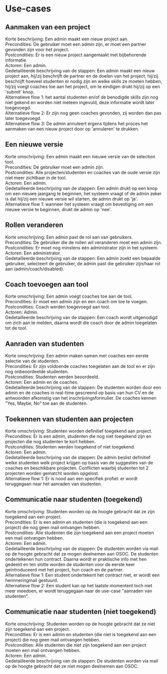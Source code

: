 # Use-cases
## Aanmaken van een project
Korte beschrijving: Een admin maakt een nieuw project aan. \
Precondities: De gebruiker moet een admin zijn, er moet een partner gevonden zijn voor het project. \
Postcondities: Er is een nieuw project aangemaakt met bijbehorende informatie. \
Actoren: Een admin. \
Gedetailleerde beschrijving van de stappen: Een admin maakt een nieuw project aan, hij/zij beschrijft de partner en de doelen van het project, hij/zij beschrijft hoeveel studenten er nodig zijn en welke skills ze moeten hebben, hij/zij voegt coaches toe aan het project, om te eindigen drukt hij/zij op een 'submit' knop. \
Alternatieve flow 1: het aantal studenten en/of de benodigde skills zijn nog niet gekend en worden niet meteen ingevuld, deze informatie wordt later toegevoegd. \
Alternatieve flow 2: Er zijn nog geen coaches gevonden, zij worden dan pas later toegevoegd. \
Alternatieve flow 3: De admin annuleert ergens tijdens het proces het aanmaken van een nieuw project door op 'annuleren' te drukken. 

## Een nieuwe versie 
Korte omschrijving: Een admin maakt een nieuwe versie van de selection tool. \
Precondities: De gebruiker moet een admin zijn. \
Postcondities: Alle projecten/studenten en coaches van de oude versie zijn niet meer zichtbaar in de tool. \
Actoren: Een admin. \
Gedetailleerde beschrijving van de stappen: Een admin drukt op een knop om een nieuwe jaargang te beginnen, het systeem vraagt of de admin zeker is dat hij/zij een nieuwe versie wil starten, de admin drukt op 'ja'. \
Alternatieve flow 1: wanneer het systeem vraagt om bevestiging om een nieuwe versie te beginnen, drukt de admin op 'nee'. 
 
## Rollen veranderen 
Korte omschrijving: Een admin past de rol aan van gebruikers. \
Precondities: De gebruiker die de rollen wil veranderen moet een admin zijn. \
Postcondities: Er moet nog minstens één administrator zijn in het systeem. \
Actoren: Een administrator. \
Gedetailleerde beschrijving van de stappen: Een admin zoekt een bepaalde gebruiker, selecteert de gebruiker, de admin past die gebruiker zijn/haar rol aan (admin/coach/disabled). 

## Coach toevoegen aan tool
Korte omschrijving: Een admin voegt coaches toe aan de tool.\
Precondities: Er moet een admin zijn en een coach om toe te voegen.\
Postcondities: Coach werden toegevoegd aan tool.\
Actoren: Admin.\
Gedetailleerde beschrijving van de stappen: Een coach wordt uitgenodigd om zich aan te melden, daarna wordt die coach door de admin toegelaten tot de tool.

## Aanraden van studenten
Korte omschrijving: Een admin maken samen met coaches een eerste selectie van de studenten. \
Precondities: Er zijn voldoende coaches toegelaten aan de tool en er zijn nog onbeoordeelde studenten. \
Postcondities: Studenten werden beoordeeld.\
Actoren: Een admin en de coaches. \
Gedetailleerde beschrijving van de stappen: De studenten worden door een admin en de coaches in real-time gescreend op basis van hun CV en de antwoorden afkomstig van het inschrijvingsformulier.
De coaches kennen "Yes, Maybe, No" toe aan de studenten. 

## Toekennen van studenten aan projecten
Korte omschrijving: Studenten worden definitief toegekend aan project.\
Precondities: Er is een admin, studenten die nog niet toegekend zijn en projecten die nog studenten te kort hebben. \
Postcondities: Studenten werden toegekend of niet toegekend.\
Actoren: Een admin. \
Gedetailleerde beschrijving van de stappen: De admin beslist definitief welke studenten welk project krijgen op basis van de suggesties van de coaches en beschikbare projecten. Conflicten waarbij studenten tot 2 projecten worden gematcht worden opgelost. \
Alternatieve flow 1: Er is nood aan een specifiek profiel: er wordt teruggegaan naar het aanraden van studenten.

## Communicatie naar studenten (toegekend)
Korte omschrijving: Studenten worden op de hoogte gebracht dat ze zijn toegekend aan een project. \
Precondities: Er is een admin en studenten (die is toegekend aan een project) die nog geen mail ontvangen hebben.\
Postcondities: Alle studenten die zijn toegekend aan een project moeten een mail ontvangen hebben.\
Actoren: Een admin. \
Gedetailleerde beschrijving van de stappen: De studenten worden via mail op de hoogte gebracht dat ze mogen deelnemen aan OSOC. De studenten ondertekenen hun contract. Daarna wordt er praktische info met hen gedeeld en ten slotte worden de studenten voor de eerste keer geïntroduceerd met het project, hun coach en de partner. \
Alternatieve flow 1: Een student ondertekent het contract niet, er wordt een herinneringmail gestuurd. \
Alternatieve flow 2: Een student kan op het laatste momentent toch niet meer meedoen, er wordt teruggegaan naar de use-case "aanraden van studenten".

## Communicatie naar studenten (niet toegekend)
Korte omschrijving: Studenten worden op de hoogte gebracht dat ze niet zijn toegekend aan een project. \
Precondities: Er is een admin en studenten (die niet is toegekend aan een project) die nog geen mail ontvangen hebben.\
Postcondities: Alle studenten die niet zijn toegekend aan een project moeten een mail ontvangen hebben.\
Actoren: Een admin. \
Gedetailleerde beschrijving van de stappen: De studenten worden via mail op de hoogte gebracht dat ze niet mogen deelnemen aan OSOC. 
